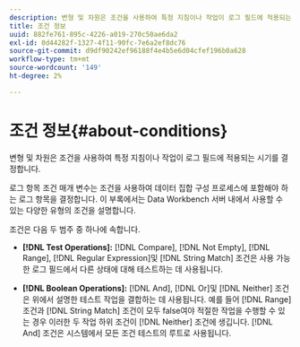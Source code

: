 ```yaml
---
description: 변형 및 차원은 조건을 사용하여 특정 지침이나 작업이 로그 필드에 적용되는 시기를 결정합니다.
title: 조건 정보
uuid: 882fe761-895c-4226-a019-270c50ae6da2
exl-id: 0d44282f-1327-4f11-90fc-7e6a2ef8dc76
source-git-commit: d9df90242ef96188f4e4b5e6d04cfef196b0a628
workflow-type: tm+mt
source-wordcount: '149'
ht-degree: 2%

---
```


# 조건 정보{#about-conditions}

변형 및 차원은 조건을 사용하여 특정 지침이나 작업이 로그 필드에 적용되는 시기를 결정합니다.

로그 항목 조건 매개 변수는 조건을 사용하여 데이터 집합 구성 프로세스에 포함해야 하는 로그 항목을 결정합니다. 이 부록에서는 Data Workbench 서버 내에서 사용할 수 있는 다양한 유형의 조건을 설명합니다.

조건은 다음 두 범주 중 하나에 속합니다.

* **[!DNL Test Operations]:** [!DNL Compare],  [!DNL Not Empty],  [!DNL Range],  [!DNL Regular Expression]및  [!DNL String Match] 조건은 사용 가능한 로그 필드에서 다른 상태에 대해 테스트하는 데 사용됩니다.

* **[!DNL Boolean Operations]:**  [!DNL And],  [!DNL Or]및  [!DNL Neither] 조건은 위에서 설명한 테스트 작업을 결합하는 데 사용됩니다. 예를 들어 [!DNL Range] 조건과 [!DNL String Match] 조건이 모두 false여야 적절한 작업을 수행할 수 있는 경우 이러한 두 작업 하위 조건이 [!DNL Neither] 조건에 생깁니다. [!DNL And] 조건은 시스템에서 모든 조건 테스트의 루트로 사용됩니다.
